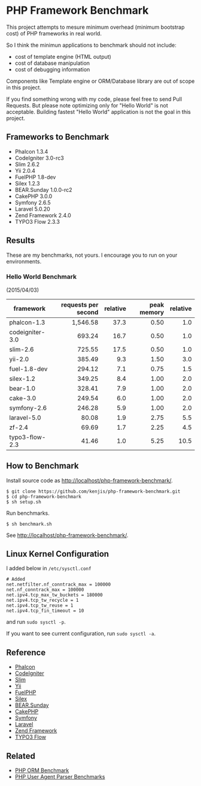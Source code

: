 # PHP Framework Benchmark

This project attempts to mesure minimum overhead (minimum bootstrap cost) of PHP frameworks in real world.

So I think the minimun applications to benchmark should not include:

* cost of template engine (HTML output)
* cost of database manipulation
* cost of debugging information

Components like Template engine or ORM/Database library are out of scope in this project.

If you find something wrong with my code, please feel free to send Pull Requests. But please note optimizing only for "Hello World" is not acceptable. Building fastest "Hello World" application is not the goal in this project.

## Frameworks to Benchmark

* Phalcon 1.3.4
* CodeIgniter 3.0-rc3
* Slim 2.6.2
* Yii 2.0.4
* FuelPHP 1.8-dev
* Silex 1.2.3
* BEAR.Sunday 1.0.0-rc2
* CakePHP 3.0.0
* Symfony 2.6.5
* Laravel 5.0.20
* Zend Framework 2.4.0
* TYPO3 Flow 2.3.3

## Results

These are my benchmarks, not yours. I encourage you to run on your environments.

### Hello World Benchmark

(2015/04/03)

|framework          |requests per second|relative|peak memory|relative|
|-------------------|------------------:|-------:|----------:|-------:|
|phalcon-1.3        |           1,546.58|    37.3|       0.50|     1.0|
|codeigniter-3.0    |             693.24|    16.7|       0.50|     1.0|
|slim-2.6           |             725.55|    17.5|       0.50|     1.0|
|yii-2.0            |             385.49|     9.3|       1.50|     3.0|
|fuel-1.8-dev       |             294.12|     7.1|       0.75|     1.5|
|silex-1.2          |             349.25|     8.4|       1.00|     2.0|
|bear-1.0           |             328.41|     7.9|       1.00|     2.0|
|cake-3.0           |             249.54|     6.0|       1.00|     2.0|
|symfony-2.6        |             246.28|     5.9|       1.00|     2.0|
|laravel-5.0        |              80.08|     1.9|       2.75|     5.5|
|zf-2.4             |              69.69|     1.7|       2.25|     4.5|
|typo3-flow-2.3     |              41.46|     1.0|       5.25|    10.5|

## How to Benchmark

Install source code as <http://localhost/php-framework-benchmark/>.

~~~
$ git clone https://github.com/kenjis/php-framework-benchmark.git
$ cd php-framework-benchmark
$ sh setup.sh
~~~

Run benchmarks.

~~~
$ sh benchmark.sh
~~~

See <http://localhost/php-framework-benchmark/>.

## Linux Kernel Configuration

I added below in `/etc/sysctl.conf`

~~~
# Added
net.netfilter.nf_conntrack_max = 100000
net.nf_conntrack_max = 100000
net.ipv4.tcp_max_tw_buckets = 180000
net.ipv4.tcp_tw_recycle = 1
net.ipv4.tcp_tw_reuse = 1
net.ipv4.tcp_fin_timeout = 10
~~~

and run `sudo sysctl -p`.

If you want to see current configuration, run `sudo sysctl -a`.

## Reference

* [Phalcon](http://phalconphp.com/)
* [CodeIgniter](http://www.codeigniter.com/)
* [Slim](http://www.slimframework.com/)
* [Yii](http://www.yiiframework.com/)
* [FuelPHP](http://fuelphp.com/)
* [Silex](http://silex.sensiolabs.org/)
* [BEAR.Sunday](https://bearsunday.github.io/)
* [CakePHP](http://cakephp.org/)
* [Symfony](http://symfony.com/)
* [Laravel](http://laravel.com/)
* [Zend Framework](http://framework.zend.com/)
* [TYPO3 Flow](http://flow.typo3.org/)

## Related

* [PHP ORM Benchmark](https://github.com/kenjis/php-orm-benchmark)
* [PHP User Agent Parser Benchmarks](https://github.com/kenjis/user-agent-parser-benchmarks)
